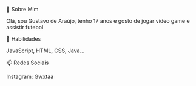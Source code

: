  👋 Sobre Mim
 
 Olá, sou Gustavo de Araújo, tenho 17 anos e gosto de jogar video game e assistir futebol
 
 👀 Habilidades
 
 JavaScript, HTML, CSS, Java...
 
 📫 Redes Sociais
 
 Instagram: Gwxtaa
